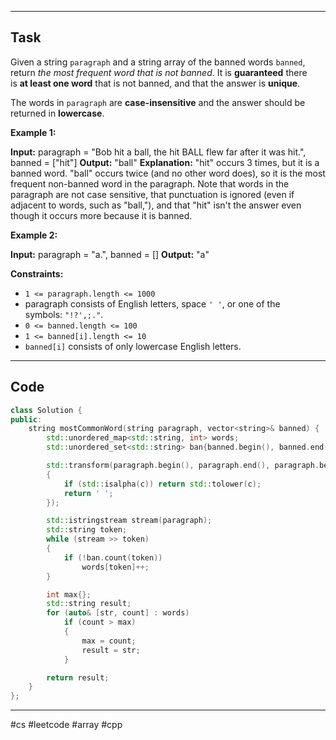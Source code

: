 ___
## Task
Given a string `paragraph` and a string array of the banned words `banned`, return _the most frequent word that is not banned_. It is **guaranteed** there is **at least one word** that is not banned, and that the answer is **unique**.

The words in `paragraph` are **case-insensitive** and the answer should be returned in **lowercase**.

**Example 1:**

**Input:** paragraph = "Bob hit a ball, the hit BALL flew far after it was hit.", banned = ["hit"]
**Output:** "ball"
**Explanation:** 
"hit" occurs 3 times, but it is a banned word.
"ball" occurs twice (and no other word does), so it is the most frequent non-banned word in the paragraph. 
Note that words in the paragraph are not case sensitive,
that punctuation is ignored (even if adjacent to words, such as "ball,"), 
and that "hit" isn't the answer even though it occurs more because it is banned.

**Example 2:**

**Input:** paragraph = "a.", banned = []
**Output:** "a"

**Constraints:**

- `1 <= paragraph.length <= 1000`
- paragraph consists of English letters, space `' '`, or one of the symbols: `"!?',;."`.
- `0 <= banned.length <= 100`
- `1 <= banned[i].length <= 10`
- `banned[i]` consists of only lowercase English letters.
___
## Code
```cpp
class Solution {
public:
    string mostCommonWord(string paragraph, vector<string>& banned) {
        std::unordered_map<std::string, int> words;
        std::unordered_set<std::string> ban{banned.begin(), banned.end()}; 

        std::transform(paragraph.begin(), paragraph.end(), paragraph.begin(), [](auto c) -> char
        {
            if (std::isalpha(c)) return std::tolower(c);
            return ' '; 
        });

        std::istringstream stream(paragraph);
        std::string token;
        while (stream >> token)
        {
            if (!ban.count(token))
                words[token]++;
        }

        int max{};
        std::string result;
        for (auto& [str, count] : words)
            if (count > max)
            {
                max = count;
                result = str;
            }

        return result;
    }
};
```
___
#cs #leetcode #array #cpp